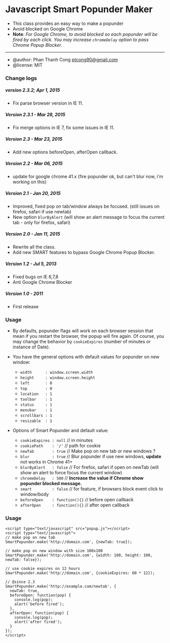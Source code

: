 # Javascript Smart Popunder Maker
* This class provides an easy way to make a popunder
* Avoid blocked on Google Chrome
* **Note**: _For Google Chrome, to avoid blocked so each popunder will be  fired by each click. You may increase `chromeDelay` option to pass Chrome Popup Blocker._

-----
* @author: Phan Thanh Cong <ptcong90@gmail.com>
* @license: MIT

### Change logs

##### version 2.3.2; Apr 1, 2015
* Fix parse browser version in IE 11.

##### Version 2.3.1 - Mar 28, 2015
* Fix merge options in IE 7, fix some issues in IE 11.

##### Version 2.3 - Mar 23, 2015
* Add new options beforeOpen, afterOpen callback.

##### Version 2.2 - Mar 06, 2015
* update for google chrome 41.x (fire popunder ok, but can't blur now, i'm working on this)

##### Version 2.1 - Jan 20, 2015
* Improved, fixed pop on tab/window always be focused. (still issues on firefox, safari if use newtab)
* New option `blurByAlert` (will show an alert message to focus the current tab - only for firefox, safari)

##### Version 2.0 - Jan 11, 2015
* Rewrite all the class.
* Add new SMART features to bypass Google Chrome Popup Blocker.

##### Version 1.2 - Jul 5, 2013
* Fixed bugs on IE 6,7,8
* Anti Google Chrome Blocker

##### Version 1.0 - 2011
* First release

### Usage
* By defaults, popunder flags will work on each browser session that mean if you restart the browser, the popup will fire again. Of course, you may change the behavior by `cookieExpires` (number of minutes or instance of Date).
* You have the general options with default values for popunder on new window:
    * `width      : window.screen.width`
    * `height     : window.screen.height`
    * `left       : 0`
    * `top        : 0`
    * `location   : 1`
    * `toolbar    : 1`
    * `status     : 1`
    * `menubar    : 1`
    * `scrollbars : 1`
    * `resizable  : 1`

* Options of Smart Popunder and default value:
    * `cookieExpires : null`     // in minutes
    * `cookiePath    : '/'`      // path for cookie
    * `newTab        : true`     // Make pop on new tab or new windows ?
    * `blur          : true`     // Blur popunder if use new windows, **update** not works in Chrome 41+
    * `blurByAlert   : false`    // For firefox, safari if open on newTab (will show an alert to force focus the current window)
    * `chromeDelay   : 500`       // **Increase the value if Chrome show popunder blocked message.**
    * `smart         : false`    // for feature, if browsers block event click to window/body
    * `beforeOpen    : function(){}` // before open callback
    * `afterOpen     : function(){}` // after open callback

### Usage

    <script type="text/javascript" src="popup.js"></script>
    <script type="text/javascript">
    // make pop on new tab
    SmartPopunder.make('http://domain.com', {newTab: true});

    // make pop on new window with size 100x100
    SmartPopunder.make('http://domain.com', {width: 100, height: 100, newTab: false});

    // use cookie expires on 12 hours
    SmartPopunder.make('http://domain.com', {cookieExpires: 60 * 12});

    // @since 2.3
    SmartPopunder.make('http://example.com/newtab', {
      newTab: true,
      beforeOpen: function(pop) {
        console.log(pop);
        alert('before fired');
      },
      afterOpen: function(pop) {
        console.log(pop);
        alert('after fired');
      }
    });
    </script>

